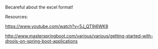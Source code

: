 

Becareful about the excel format!


Resources:

https://www.youtube.com/watch?v=5J_QT9i6WK8

http://www.masterspringboot.com/various/various/getting-started-with-drools-on-spring-boot-applications
